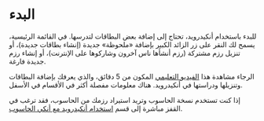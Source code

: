 # البدء

للبدء باستخدام أنكيدرويد، تحتاج إلى إضافة بعض البطاقات لتدرسها. في القائمة الرئيسية،
يسمح لك النقر على زر الزائد الكبير بإضافة «ملحوظة» جديدة (إنشاء بطاقات جديدة)،
أو تنزيل رزم مشتركة (رزم أنشأها ناس آخرون وشاركوها على الإنترنت)، أو إنشاء رزم جديدة فارغة.

الرجاء مشاهدة هذا [الفيديو التعليمي](https://www.youtube.com/watch?v=F2K1gOSdIZA) المكون من 5 دقائق،
والذي يعرفك بإضافة البطاقات وتنزيلها ودراستها في أنكيدرويد. هناك معلومات مفصلة أكثر في الأقسام في الأسفل.

إذا كنت تستخدم نسخة الحاسوب وتريد استيراد رزمك من الحاسوب، فقد ترغب في القفز مباشرة
إلى قسم [استخدام أنكيدرويد مع أنكي الحاسوب](anki-desktop.md).
